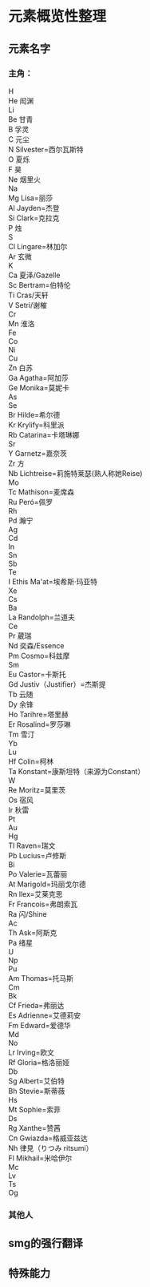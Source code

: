 # 元素概览性整理
## 元素名字
### 主角：
H<br/>
He 闳渊<br/>
Li<br/>
Be 甘青<br/>
B 孚灵<br/>
C 元尘<br/>
N Silvester=西尔瓦斯特<br/>
O 夏烁<br/>
F 昊<br/>
Ne 烟里火<br/>
Na<br/>
Mg Lisa=丽莎<br/>
Al Jayden=杰登<br/>
Si Clark=克拉克<br/>
P 烛<br/>
S <br/>
Cl Lingare=林加尔<br/>
Ar 玄微<br/>
K <br/>
Ca 夏泽/Gazelle<br/>
Sc Bertram=伯特伦<br/>
Ti Cras/天轩<br/>
V Setri/谢槯<br/>
Cr<br/>
Mn 淮洛<br/>
Fe<br/>
Co <br/>
Ni <br/>
Cu <br/>
Zn 白苏<br/>
Ga Agatha=阿加莎<br/>
Ge Monika=莫妮卡<br/>
As<br/>
Se<br/>
Br Hilde=希尔德<br/>
Kr Krylify=科里派<br/>
Rb Catarina=卡塔琳娜<br/>
Sr <br/>
Y Garnetz=嘉奈茨<br/>
Zr 方<br/>
Nb Lichtreise=莉施特莱瑟(熟人称她Reise)<br/>
Mo<br/>
Tc Mathison=麦席森<br/>
Ru Peró=佩罗<br/>
Rh<br/>
Pd 瀚宁<br/>
Ag <br/>
Cd <br/>
In<br/>
Sn<br/>
Sb<br/>
Te<br/>
I Ethis Ma'at=埃希斯·玛亚特<br/>
Xe<br/>
Cs<br/>
Ba<br/>
La Randolph=兰道夫<br/>
Ce <br/>
Pr 葳瑞<br/>
Nd 奕森/Essence<br/>
Pm Cosmo=科兹摩<br/>
Sm <br/>
Eu Castor=卡斯托<br/>
Gd Justiv（Justifier）=杰斯提<br/>
Tb 云随<br/>
Dy 余锋<br/>
Ho Tarihre=塔里赫<br/>
Er Rosalind=罗莎琳<br/>
Tm 雪汀<br/>
Yb<br/>
Lu<br/>
Hf Colin=柯林<br/>
Ta Konstant=康斯坦特（来源为Constant）<br/>
W<br/>
Re Moritz=莫里茨<br/>
Os 宿风<br/>
Ir 秋雷<br/>
Pt<br/>
Au<br/>
Hg<br/>
Tl Raven=瑞文<br/>
Pb Lucius=卢修斯<br/>
Bi<br/>
Po Valerie=瓦蕾丽<br/>
At Marigold=玛丽戈尔德<br/>
Rn Ilex=艾莱克思<br/>
Fr Francois=弗朗索瓦<br/>
Ra 闪/Shine<br/>
Ac<br/>
Th Ask=阿斯克<br/>
Pa 绪星<br/>
U<br/>
Np<br/>
Pu<br/>
Am Thomas=托马斯<br/>
Cm <br/>
Bk <br/>
Cf Frieda=弗丽达<br/>
Es Adrienne=艾德莉安<br/>
Fm Edward=爱德华<br/>
Md<br/>
No<br/>
Lr Irving=欧文<br/>
Rf Gloria=格洛丽娅<br/>
Db<br/>
Sg Albert=艾伯特<br/>
Bh Stevie=斯蒂薇<br/>
Hs<br/>
Mt Sophie=索菲<br/>
Ds<br/>
Rg Xanthe=赞茜<br/>
Cn Gwiazda=格威亚兹达<br/>
Nh 律見（りつみ ritsumi）<br/>
Fl Mikhail=米哈伊尔<br/>
Mc<br/>
Lv<br/>
Ts<br/>
Og<br/>
### 其他人
## smg的强行翻译
## 特殊能力
